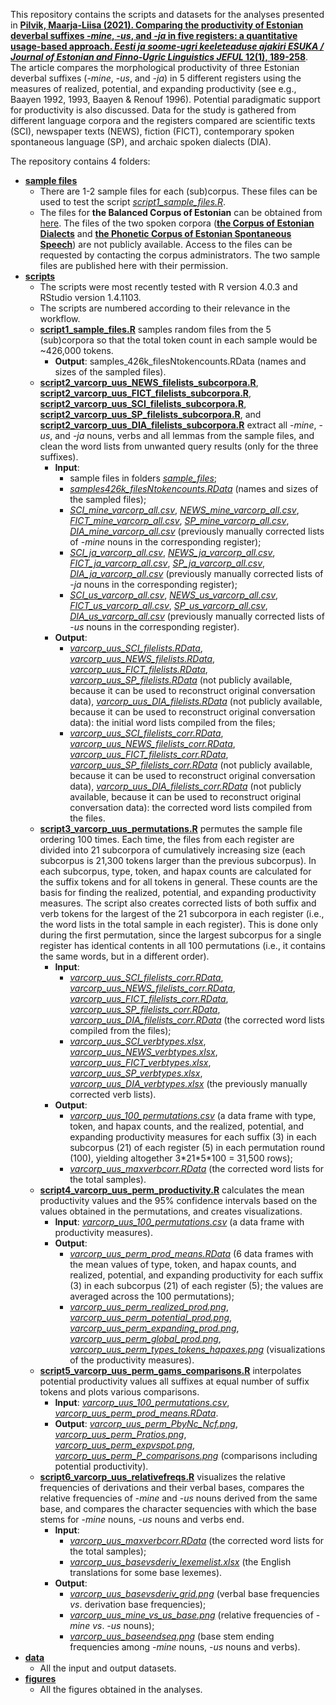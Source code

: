 This repository contains the scripts and datasets for the analyses presented in **[Pilvik, Maarja-Liisa (2021). Comparing the productivity of Estonian deverbal suffixes -_mine_, -_us_, and -_ja_ in five registers: a quantitative usage-based approach. _Eesti ja soome-ugri keeleteaduse ajakiri ESUKA / Journal of Estonian and Finno-Ugric Linguistics JEFUL_ 12(1), 189-258](https://ojs.utlib.ee/index.php/jeful/article/view/jeful.2021.12.1.06)**. The article compares the morphological productivity of three Estonian deverbal suffixes (-*mine*, -*us*, and -*ja*) in 5 different registers using the measures of realized, potential, and expanding productivity (see e.g., Baayen 1992, 1993, Baayen & Renouf 1996). Potential paradigmatic support for productivity is also discussed. Data for the study is gathered from different language corpora and the registers compared are scientific texts (SCI), newspaper texts (NEWS), fiction (FICT), contemporary spoken spontaneous language (SP), and archaic spoken dialects (DIA).

The repository contains 4 folders:  

- **[sample files](./sample_files)**  
	+ There are 1-2 sample files for each (sub)corpus. These files can be used to test the script *[script1_sample_files.R](./scripts/script1_sample_files.R)*.  
	+ The files for **the Balanced Corpus of Estonian** can be obtained from [here](https://www.cl.ut.ee/korpused/grammatikakorpus/index.php?lang=en). The files of the two spoken corpora ([**the Corpus of Estonian Dialects**](https://www.keel.ut.ee/et/keelekogud/murdekorpus) and [**the Phonetic Corpus of Estonian Spontaneous Speech**](https://www.keel.ut.ee/en/languages-resourceslanguages-resources/phonetic-corpus-estonian-spontaneous-speech)) are not publicly available. Access to the files can be requested by contacting the corpus administrators. The two sample files are published here with their permission.  
- **[scripts](./scripts)**  
	+ The scripts were most recently tested with R version 4.0.3 and RStudio version 1.4.1103.   
	+ The scripts are numbered according to their relevance in the workflow.  
	+ **[script1_sample_files.R](./scripts/script1_sample_files.R)** samples random files from the 5 (sub)corpora so that the total token count in each sample would be ~426,000 tokens.  
		- **Output**: samples_426k_filesNtokencounts.RData (names and sizes of the sampled files).  
	+ **[script2_varcorp_uus_NEWS_filelists_subcorpora.R](./scripts/script2_varcorp_uus_NEWS_filelists_subcorpora.R)**, **[script2_varcorp_uus_FICT_filelists_subcorpora.R](./scripts/script2_varcorp_uus_FICT_filelists_subcorpora.R)**, **[script2_varcorp_uus_SCI_filelists_subcorpora.R](./scripts/script2_varcorp_uus_SCI_filelists_subcorpora.R)**, **[script2_varcorp_uus_SP_filelists_subcorpora.R](./scripts/script2_varcorp_uus_SP_filelists_subcorpora.R)**, and **[script2_varcorp_uus_DIA_filelists_subcorpora.R](./scripts/script2_varcorp_uus_DIA_filelists_subcorpora.R)** extract all -*mine*, -*us*, and -*ja* nouns, verbs and all lemmas from the sample files, and clean the word lists from unwanted query results (only for the three suffixes).  
		- **Input**:  
			+ sample files in folders *[sample_files](./sample_files)*;   
			+ *[samples426k_filesNtokencounts.RData](./data/samples426k_filesNtokencounts.RData)* (names and sizes of the sampled files);  
			+ *[SCI_mine_varcorp_all.csv](./data/SCI_mine_varcorp_all.csv)*, *[NEWS_mine_varcorp_all.csv](./data/NEWS_mine_varcorp_all.csv)*, *[FICT_mine_varcorp_all.csv](./data/FICT_mine_varcorp_all.csv)*, *[SP_mine_varcorp_all.csv](./data/SP_mine_varcorp_all.csv)*, *[DIA_mine_varcorp_all.csv](./data/DIA_mine_varcorp_all.csv)* (previously manually corrected lists of -*mine* nouns in the corresponding register);  
			+ *[SCI_ja_varcorp_all.csv](./data/SCI_ja_varcorp_all.csv)*, *[NEWS_ja_varcorp_all.csv](./data/NEWS_ja_varcorp_all.csv)*, *[FICT_ja_varcorp_all.csv](./data/FICT_ja_varcorp_all.csv)*, *[SP_ja_varcorp_all.csv](./data/SP_ja_varcorp_all.csv)*, *[DIA_ja_varcorp_all.csv](./data/DIA_ja_varcorp_all.csv)* (previously manually corrected lists of -*ja* nouns in the corresponding register);  
			+ *[SCI_us_varcorp_all.csv](./data/SCI_us_varcorp_all.csv)*, *[NEWS_us_varcorp_all.csv](./data/NEWS_us_varcorp_all.csv)*, *[FICT_us_varcorp_all.csv](./data/FICT_us_varcorp_all.csv)*, *[SP_us_varcorp_all.csv](./data/SP_us_varcorp_all.csv)*, *[DIA_us_varcorp_all.csv](./data/DIA_us_varcorp_all.csv)* (previously manually corrected lists of -*us* nouns in the corresponding register).  
		- **Output**:  
			+ *[varcorp_uus_SCI_filelists.RData](./data/varcorp_uus_SCI_filelists.RData)*, *[varcorp_uus_NEWS_filelists.RData](./data/varcorp_uus_NEWS_filelists.RData)*, *[varcorp_uus_FICT_filelists.RData](./data/varcorp_uus_FICT_filelists.RData)*, *[varcorp_uus_SP_filelists.RData](./data/varcorp_uus_SP_filelists.RData)* (not publicly available, because it can be used to reconstruct original conversation data), *[varcorp_uus_DIA_filelists.RData](./data/varcorp_uus_DIA_filelists.RData)* (not publicly available, because it can be used to reconstruct original conversation data): the initial word lists compiled from the files;
			+ *[varcorp_uus_SCI_filelists_corr.RData](./data/varcorp_uus_SCI_filelists_corr.RData)*, *[varcorp_uus_NEWS_filelists_corr.RData](./data/varcorp_uus_NEWS_filelists_corr.RData)*, *[varcorp_uus_FICT_filelists_corr.RData](./data/varcorp_uus_FICT_filelists_corr.RData)*, *[varcorp_uus_SP_filelists_corr.RData](./data/varcorp_uus_SP_filelists_corr.RData)* (not publicly available, because it can be used to reconstruct original conversation data), *[varcorp_uus_DIA_filelists_corr.RData](./data/varcorp_uus_DIA_filelists_corr.RData)* (not publicly available, because it can be used to reconstruct original conversation data): the corrected word lists compiled from the files.   
	+ **[script3_varcorp_uus_permutations.R](./scripts/script3_varcorp_uus_permutations.R)** permutes the sample file ordering 100 times. Each time, the files from each register are divided into 21 subcorpora of cumulatively increasing size (each subcorpus is 21,300 tokens larger than the previous subcorpus). In each subcorpus, type, token, and hapax counts are calculated for the suffix tokens and for all tokens in general. These counts are the basis for finding the realized, potential, and expanding productivity measures. The script also creates corrected lists of both suffix and verb tokens for the largest of the 21 subcorpora in each register (i.e., the word lists in the total sample in each register). This is done only during the first permutation, since the largest subcorpus for a single register has identical contents in all 100 permutations (i.e., it contains the same words, but in a different order).   
		- **Input**: 
			+ *[varcorp_uus_SCI_filelists_corr.RData](./data/varcorp_uus_SCI_filelists_corr.RData)*, *[varcorp_uus_NEWS_filelists_corr.RData](./data/varcorp_uus_NEWS_filelists_corr.RData)*, *[varcorp_uus_FICT_filelists_corr.RData](./data/varcorp_uus_FICT_filelists_corr.RData)*, *[varcorp_uus_SP_filelists_corr.RData](./data/varcorp_uus_SP_filelists_corr.RData)*, *[varcorp_uus_DIA_filelists_corr.RData](./data/varcorp_uus_DIA_filelists_corr.RData)* (the corrected word lists compiled from the files);  
			+ *[varcorp_uus_SCI_verbtypes.xlsx](./data/varcorp_uus_SCI_verbtypes.xlsx)*, *[varcorp_uus_NEWS_verbtypes.xlsx](./data/varcorp_uus_NEWS_verbtypes.xlsx)*, *[varcorp_uus_FICT_verbtypes.xlsx](./data/varcorp_uus_FICT_verbtypes.xlsx)*, *[varcorp_uus_SP_verbtypes.xlsx](./data/varcorp_uus_SP_verbtypes.xlsx)*, *[varcorp_uus_DIA_verbtypes.xlsx](./data/varcorp_uus_DIA_verbtypes.xlsx)* (the previously manually corrected verb lists).  
		- **Output**: 
			+ *[varcorp_uus_100_permutations.csv](./data/varcorp_uus_100_permutations.csv)* (a data frame with type, token, and hapax counts, and the realized, potential, and expanding productivity measures for each suffix (3) in each subcorpus (21) of each register (5) in each permutation round (100), yielding altogether 3\*21\*5\*100 = 31,500 rows);  
			+ *[varcorp_uus_maxverbcorr.RData](./data/varcorp_uus_maxverbcorr.RData)* (the corrected word lists for the total samples).  
	+ **[script4_varcorp_uus_perm_productivity.R](./scripts/script4_varcorp_uus_perm_productivity.R)** calculates the mean productivity values and the 95% confidence intervals based on the values obtained in the permutations, and creates visualizations.   
		- **Input**: *[varcorp_uus_100_permutations.csv](./data/varcorp_uus_100_permutations.csv)* (a data frame with productivity measures).  
		- **Output**: 
			+ *[varcorp_uus_perm_prod_means.RData](./data/varcorp_uus_perm_prod_means.RData)* (6 data frames with the mean values of type, token, and hapax counts, and realized, potential, and expanding productivity for each suffix (3) in each subcorpus (21) of each register (5); the values are averaged across the 100 permutations);   
			+ *[varcorp_uus_perm_realized_prod.png](./figures/varcorp_uus_perm_realized_prod.png)*, *[varcorp_uus_perm_potential_prod.png](./figures/varcorp_uus_perm_potential_prod.png)*, *[varcorp_uus_perm_expanding_prod.png](./figures/varcorp_uus_perm_expanding_prod.png)*, *[varcorp_uus_perm_global_prod.png](./figures/varcorp_uus_perm_global_prod.png)*, *[varcorp_uus_perm_types_tokens_hapaxes.png](./figures/varcorp_uus_perm_types_tokens_hapaxes.png)* (visualizations of the productivity measures).  
	+ **[script5_varcorp_uus_perm_gams_comparisons.R](./scripts/script5_varcorp_uus_perm_gams_comparisons.R)** interpolates potential productivity values all suffixes at equal number of suffix tokens and plots various comparisons.  
		- **Input**: *[varcorp_uus_100_permutations.csv](./data/varcorp_uus_100_permutations.csv)*, *[varcorp_uus_perm_prod_means.RData](./data/varcorp_uus_perm_prod_means.RData)*.  
		- **Output**: *[varcorp_uus_perm_PbyNc_Ncf.png](./figures/varcorp_uus_perm_PbyNc_Ncf.png)*, *[varcorp_uus_perm_Pratios.png](./figures/varcorp_uus_perm_Pratios.png)*, *[varcorp_uus_perm_expvspot.png](./figures/varcorp_uus_perm_expvspot.png)*, *[varcorp_uus_perm_P_comparisons.png](./figures/varcorp_uus_perm_P_comparisons.png)* (comparisons including potential productivity).  
	+ **[script6_varcorp_uus_relativefreqs.R](./scripts/script6_varcorp_uus_relativefreqs.R)** visualizes the relative frequencies of derivations and their verbal bases, compares the relative frequencies of -*mine* and -*us* nouns derived from the same base, and compares the character sequencies with which the base stems for -*mine* nouns, -*us* nouns and verbs end.  
		- **Input**:  
			+ *[varcorp_uus_maxverbcorr.RData](./data/varcorp_uus_maxverbcorr.RData)* (the corrected word lists for the total samples);  
			+ *[varcorp_uus_basevsderiv_lexemelist.xlsx](./data/varcorp_uus_basevsderiv_lexemelist.xlsx)* (the English translations for some base lexemes).  
		- **Output**:  
			+ *[varcorp_uus_basevsderiv_grid.png](./figures/varcorp_uus_basevsderiv_grid.png)* (verbal base frequencies *vs*. derivation base frequencies);  
			+ *[varcorp_uus_mine_vs_us_base.png](./figures/varcorp_uus_mine_vs_us_base.png)* (relative frequencies of -*mine* *vs*. -*us* nouns);  
			+ *[varcorp_uus_baseendseq.png](./figures/varcorp_uus_baseendseq.png)* (base stem ending frequencies among -*mine* nouns, -*us* nouns and verbs).  
- **[data](./data)**  
	+ All the input and output datasets.  
- **[figures](./figures)**  
	+ All the figures obtained in the analyses.  
